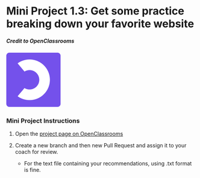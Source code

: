 # Mini Project 1.3: Get some practice breaking down your favorite website

##### Credit to OpenClassrooms
![Become](https://github.com/OCclassprojects/logo/blob/master/fav-icon.png?raw=true)

### Mini Project Instructions

1. Open the [project page on OpenClassrooms](https://openclassrooms.com/en/courses/3523321-optimize-your-website-with-devtools/6785681-get-some-practice-breakdowning-your-favorite-website)

2. Create a new branch and then new Pull Request and assign it to your coach for review.
    * For the text file containing your recommendations, using .txt format is fine.
